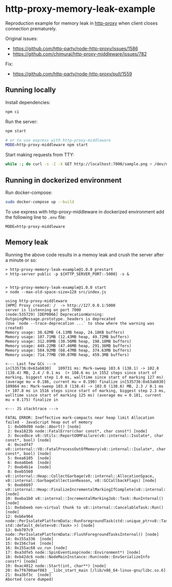 # http-proxy-memory-leak-example

Reproduction example for memory leak in [http-proxy](https://www.npmjs.com/package/http-proxy) when client closes connection prematurely.

Original issues:

 * https://github.com/http-party/node-http-proxy/issues/1586
 * https://github.com/chimurai/http-proxy-middleware/issues/782

Fix:

 * https://github.com/http-party/node-http-proxy/pull/1559

## Running locally

Install dependencies:

```sh
npm ci
```

Run the server:

```sh
npm start

# or to use express with http-proxy-middleware
MODE=http-proxy-middleware npm start
```

Start making requests from TTY:


```sh
while :; do curl -s -I -X GET http://localhost:7000/sample.png > /dev/null; done
```

## Running in dockerized environment

Run docker-compose:

```sh
sudo docker-compose up --build
```

To use express with http-proxy-middleware in dockerized environment add the following line to `.env` file:

```
MODE=http-proxy-middleware
```

## Memory leak

Running the above code results in a memoy leak and crush the server after a minute or so:

```
> http-proxy-memory-leak-example@1.0.0 prestart
> http-server public -p ${HTTP_SERVER_PORT:-5000} -s &


> http-proxy-memory-leak-example@1.0.0 start
> node --max-old-space-size=128 src/index.js

using http-proxy-middleware
[HPM] Proxy created: /  -> http://127.0.0.1:5000
server is listenning on port 7000
(node:535729) [DEP0066] DeprecationWarning: OutgoingMessage.prototype._headers is deprecated
(Use `node --trace-deprecation ...` to show where the warning was created)
Memory usage: 38.62MB (4.11MB heap, 24.18KB buffers)
Memory usage: 107.71MB (12.43MB heap, 49.72MB buffers)
Memory usage: 312.09MB (30.56MB heap, 198.18MB buffers)
Memory usage: 449.22MB (47.46MB heap, 291.36MB buffers)
Memory usage: 584.92MB (68.47MB heap, 374.63MB buffers)
Memory usage: 714.77MB (90.07MB heap, 459.3MB buffers)

<--- Last few GCs --->
in[535736:0x63ab030]   109731 ms: Mark-sweep 103.6 (138.1) -> 102.8 (138.4) MB, 2.4 / 0.1 ms  (+ 108.6 ms in 1552 steps since start of marking, biggest step 1.0 ms, walltime since start of marking 127 ms) (average mu = 0.186, current mu = 0.190) finalize in[535736:0x63ab030]   109864 ms: Mark-sweep 103.8 (138.4) -> 103.0 (138.6) MB, 2.3 / 0.1 ms  (+ 107.8 ms in 1516 steps since start of marking, biggest step 2.3 ms, walltime since start of marking 125 ms) (average mu = 0.181, current mu = 0.175) finalize in

<--- JS stacktrace --->

FATAL ERROR: Ineffective mark-compacts near heap limit Allocation failed - JavaScript heap out of memory
 1: 0xb00d90 node::Abort() [node]
 2: 0xa1823b node::FatalError(char const*, char const*) [node]
 3: 0xcedbce v8::Utils::ReportOOMFailure(v8::internal::Isolate*, char const*, bool) [node]
 4: 0xcedf47 v8::internal::V8::FatalProcessOutOfMemory(v8::internal::Isolate*, char const*, bool) [node]
 5: 0xea6105  [node]
 6: 0xea6be6  [node]
 7: 0xeb4b1e  [node]
 8: 0xeb5560 v8::internal::Heap::CollectGarbage(v8::internal::AllocationSpace, v8::internal::GarbageCollectionReason, v8::GCCallbackFlags) [node]
 9: 0xeb6697 v8::internal::Heap::FinalizeIncrementalMarkingIfComplete(v8::internal::GarbageCollectionReason) [node]
10: 0xeba1b0 v8::internal::IncrementalMarkingJob::Task::RunInternal() [node]
11: 0xdabeeb non-virtual thunk to v8::internal::CancelableTask::Run() [node]
12: 0xb6e964 node::PerIsolatePlatformData::RunForegroundTask(std::unique_ptr<v8::Task, std::default_delete<v8::Task> >) [node]
13: 0xb707c9 node::PerIsolatePlatformData::FlushForegroundTasksInternal() [node]
14: 0x155a336  [node]
15: 0x156c7a4  [node]
16: 0x155ac68 uv_run [node]
17: 0xa3dfe5 node::SpinEventLoop(node::Environment*) [node]
18: 0xb42dc6 node::NodeMainInstance::Run(node::EnvSerializeInfo const*) [node]
19: 0xac4812 node::Start(int, char**) [node]
20: 0x7f6700aef083 __libc_start_main [/lib/x86_64-linux-gnu/libc.so.6]
21: 0xa3bf3c  [node]
Aborted (core dumped)
```

